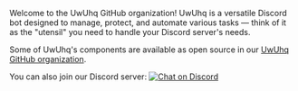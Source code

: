 Welcome to the UwUhq GitHub organization! UwUhq is a versatile Discord bot designed to manage, protect, and automate various tasks — think of it as the "utensil" you need to handle your Discord server's needs.

Some of UwUhq's components are available as open source in our [UwUhq GitHub organization](https://github.com/UwUhq).

You can also join our Discord server:
[![Chat on Discord](https://img.shields.io/badge/discord-.gg%2Fuwuhq-5865F2?style=flat&logo=discord&logoColor=white)](https://discord.gg/uwuhq)
